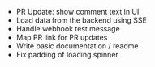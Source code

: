 - PR Update: show comment text in UI
- Load data from the backend using SSE
- Handle webhook test message
- Map PR link for PR updates
- Write basic documentation / readme
- Fix padding of loading spinner